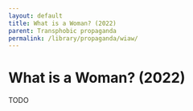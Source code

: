 ```yaml
---
layout: default
title: What is a Woman? (2022)
parent: Transphobic propaganda
permalink: /library/propaganda/wiaw/
---
```


# What is a Woman? (2022)

TODO
